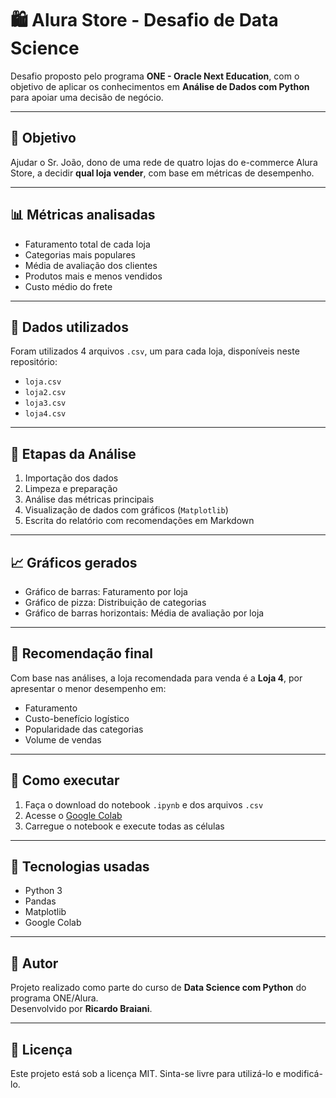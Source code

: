 # 🛍️ Alura Store - Desafio de Data Science

Desafio proposto pelo programa **ONE - Oracle Next Education**, com o objetivo de aplicar os conhecimentos em **Análise de Dados com Python** para apoiar uma decisão de negócio.

---

## 🧠 Objetivo

Ajudar o Sr. João, dono de uma rede de quatro lojas do e-commerce Alura Store, a decidir **qual loja vender**, com base em métricas de desempenho.

---

## 📊 Métricas analisadas

- Faturamento total de cada loja  
- Categorias mais populares  
- Média de avaliação dos clientes  
- Produtos mais e menos vendidos  
- Custo médio do frete  

---

## 🧾 Dados utilizados

Foram utilizados 4 arquivos `.csv`, um para cada loja, disponíveis neste repositório:

- `loja.csv`  
- `loja2.csv`  
- `loja3.csv`  
- `loja4.csv`  

---

## 📍 Etapas da Análise

1. Importação dos dados  
2. Limpeza e preparação  
3. Análise das métricas principais  
4. Visualização de dados com gráficos (`Matplotlib`)  
5. Escrita do relatório com recomendações em Markdown  

---

## 📈 Gráficos gerados

- Gráfico de barras: Faturamento por loja  
- Gráfico de pizza: Distribuição de categorias  
- Gráfico de barras horizontais: Média de avaliação por loja  

---

## 📌 Recomendação final

Com base nas análises, a loja recomendada para venda é a **Loja 4**, por apresentar o menor desempenho em:

- Faturamento  
- Custo-benefício logístico  
- Popularidade das categorias  
- Volume de vendas  

---

## 📁 Como executar

1. Faça o download do notebook `.ipynb` e dos arquivos `.csv`  
2. Acesse o [Google Colab](https://colab.research.google.com/)  
3. Carregue o notebook e execute todas as células  

---

## 🚀 Tecnologias usadas

- Python 3  
- Pandas  
- Matplotlib  
- Google Colab  

---

## 🧠 Autor

Projeto realizado como parte do curso de **Data Science com Python** do programa ONE/Alura.  
Desenvolvido por **Ricardo Braiani**.

---

## 📝 Licença

Este projeto está sob a licença MIT. Sinta-se livre para utilizá-lo e modificá-lo.
